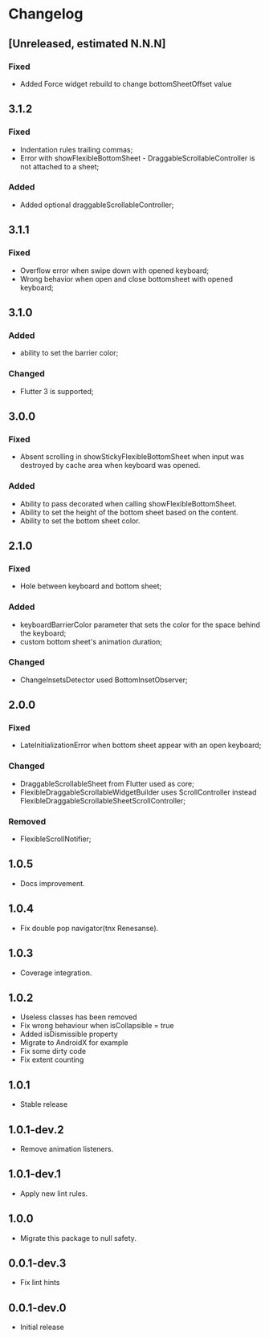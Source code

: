 # Changelog

## [Unreleased, estimated N.N.N]
### Fixed
* Added Force widget rebuild to change bottomSheetOffset value

## 3.1.2
### Fixed
* Indentation rules trailing commas;
* Error with showFlexibleBottomSheet - DraggableScrollableController is not attached to a sheet;
### Added
* Added optional draggableScrollableController;

## 3.1.1
### Fixed
* Overflow error when swipe down with opened keyboard;
* Wrong behavior when open and close bottomsheet with opened keyboard;

## 3.1.0
### Added
* ability to set the barrier color;
### Changed
* Flutter 3 is supported;

## 3.0.0
### Fixed
* Absent scrolling in showStickyFlexibleBottomSheet when input was destroyed by cache area when keyboard was opened.
### Added 
* Ability to pass decorated when calling showFlexibleBottomSheet.
* Ability to set the height of the bottom sheet based on the content.
* Ability to set the bottom sheet color.

## 2.1.0
### Fixed
* Hole between keyboard and bottom sheet;
### Added
* keyboardBarrierColor parameter that sets the color for the space behind the keyboard;
* custom bottom sheet's animation duration;
### Changed
* ChangeInsetsDetector used BottomInsetObserver;

## 2.0.0
### Fixed
* LateInitializationError when bottom sheet appear with an open keyboard;
### Changed
* DraggableScrollableSheet from Flutter used as core;
* FlexibleDraggableScrollableWidgetBuilder uses ScrollController instead FlexibleDraggableScrollableSheetScrollController;
### Removed
* FlexibleScrollNotifier;

## 1.0.5

* Docs improvement.

## 1.0.4

* Fix double pop navigator(tnx Renesanse).

## 1.0.3

* Coverage integration.

## 1.0.2

* Useless classes has been removed
* Fix wrong behaviour when isCollapsible = true
* Added isDismissible property
* Migrate to AndroidX for example
* Fix some dirty code
* Fix extent counting

## 1.0.1

* Stable release

## 1.0.1-dev.2

* Remove animation listeners.

## 1.0.1-dev.1

* Apply new lint rules.

## 1.0.0

* Migrate this package to null safety.

## 0.0.1-dev.3

* Fix lint hints

## 0.0.1-dev.0

* Initial release
